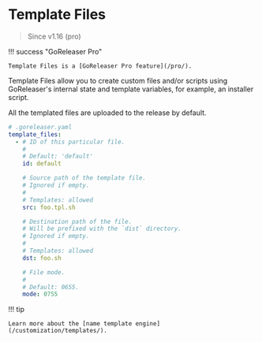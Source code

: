 # Template Files

> Since v1.16 (pro)

!!! success "GoReleaser Pro"

    Template Files is a [GoReleaser Pro feature](/pro/).

Template Files allow you to create custom files and/or scripts using
GoReleaser's internal state and template variables, for example, an installer
script.

All the templated files are uploaded to the release by default.

```yaml
# .goreleaser.yaml
template_files:
  - # ID of this particular file.
    #
    # Default: 'default'
    id: default

    # Source path of the template file.
    # Ignored if empty.
    #
    # Templates: allowed
    src: foo.tpl.sh

    # Destination path of the file.
    # Will be prefixed with the `dist` directory.
    # Ignored if empty.
    #
    # Templates: allowed
    dst: foo.sh

    # File mode.
    #
    # Default: 0655.
    mode: 0755
```

!!! tip

    Learn more about the [name template engine](/customization/templates/).
